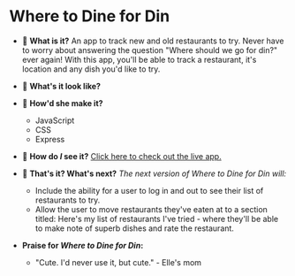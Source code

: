 # Where to Dine for Din

- 🍴 **What is it?** An app to track new and old restaurants to try. Never have to worry about answering the question "Where should we go for din?" ever again! With this app, you'll be able to track a restaurant, it's location and any dish you'd like to try. 

- 💭 **What's it look like?**


- 🤨 **How'd she make it?**
    - JavaScript
    - CSS
    - Express

- 👀 **How do *I* see it?** [Click here to check out the live app.](https://where-to-dine-for-din.herokuapp.com/)

- 🧊 **That's it? What's next?** *The next version of Where to Dine for Din will:*
    - Include the ability for a user to log in and out to see their list of restaurants to try.
    - Allow the user to move restaurants they've eaten at to a section titled: Here's my list of restaurants I've tried - where they'll be able to make note of superb dishes and rate the restaurant.

- **Praise for *Where to Dine for Din*:**
    - "Cute. I'd never use it, but cute." - Elle's mom
